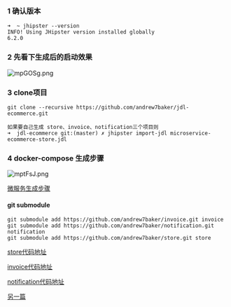 ### 1 确认版本

    ➜  ~ jhipster --version
    INFO! Using JHipster version installed globally
    6.2.0

### 2 先看下生成后的启动效果

![mpGOSg.png](https://s2.ax1x.com/2019/08/12/mpGOSg.png)

### 3 clone项目

    git clone --recursive https://github.com/andrew7baker/jdl-ecommerce.git

    如果要自己生成 store、invoice、notification三个项目则
    ➜  jdl-ecommerce git:(master) ✗ jhipster import-jdl microservice-ecommerce-store.jdl

### 4 docker-compose 生成步骤

![mptFsJ.png](https://s2.ax1x.com/2019/08/12/mptFsJ.png)

[微服务生成步骤](https://medium.com/jhipster/create-full-microservice-stack-using-jhipster-domain-language-under-30-minutes-ecc6e7fc3f77)

#### git submodule

    git submodule add https://github.com/andrew7baker/invoice.git invoice
    git submodule add https://github.com/andrew7baker/notification.git notification
    git submodule add https://github.com/andrew7baker/store.git store

[store代码地址](https://github.com/andrew7baker/store)

[invoice代码地址](https://github.com/andrew7baker/invoice)

[notification代码地址](https://github.com/andrew7baker/notification)

[另一篇](https://blog.avenuecode.com/building-a-microservice-in-20-minutes-with-jhipster)